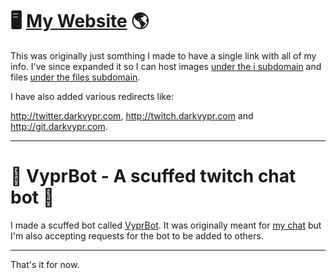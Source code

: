 # 🖥️ [My Website](https://darkvypr.com) 🌎

This was originally just somthing I made to have a single link with all of my info. I've since expanded it so I can host images [under the i subdomain](https://i.darkvypr.com) and files [under the files subdomain](https://files.darkvypr.com). 

I have also added various redirects like:


http://twitter.darkvypr.com, http://twitch.darkvypr.com and http://git.darkvypr.com.

---

# 🤖 VyprBot - A scuffed twitch chat bot 🤖


I made a scuffed bot called [VyprBot](https://www.twitch.tv/vyprbot). It was originally meant for [my chat](https://www.twitch.tv/popout/darkvypr/chat?popout=) but I'm also accepting requests for the bot to be added to others.

---

That's it for now.
